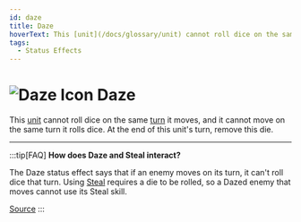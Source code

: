 ```yaml
---
id: daze
title: Daze
hoverText: This [unit](/docs/glossary/unit) cannot roll dice on the same [turn](/docs/glossary/turn) it moves, and it cannot move on the same turn it rolls dice. At the end of this unit's turn, remove this die.
tags:
  - Status Effects
---
```


# <img src="/icons/daze.svg" alt="Daze Icon" /> Daze

This [unit](/docs/glossary/unit) cannot roll dice on the same [turn](/docs/glossary/turn) it moves, and it cannot move on the same turn it rolls dice. At the end of this unit's turn, remove this die.

---

:::tip[FAQ]
**How does Daze and Steal interact?**

The Daze status effect says that if an enemy moves on its turn, it can't roll dice that turn. Using [Steal](/docs/battles/enemy-skills/steal) requires a die to be rolled, so a Dazed enemy that moves cannot use its Steal skill.

<a href="https://support.chiptheorygames.com/support/solutions/articles/33000292494" target="_blank">Source</a>
:::
